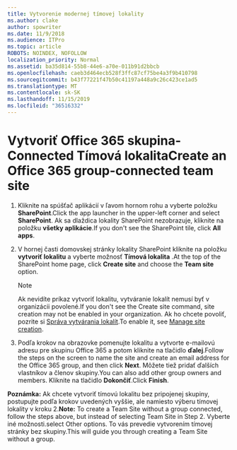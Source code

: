 ```yaml
---
title: Vytvorenie modernej tímovej lokality
ms.author: clake
author: spowriter
ms.date: 11/9/2018
ms.audience: ITPro
ms.topic: article
ROBOTS: NOINDEX, NOFOLLOW
localization_priority: Normal
ms.assetid: ba35d814-55b8-44e6-a70e-011b91d2bbcb
ms.openlocfilehash: caeb3d464ecb528f3ffc87cf75be4a3f9b410798
ms.sourcegitcommit: b43f77221f47b50c41197a448a9c26c423ce1ad5
ms.translationtype: MT
ms.contentlocale: sk-SK
ms.lasthandoff: 11/15/2019
ms.locfileid: "36516332"
---
```

# <a name="create-an-office-365-group-connected-team-site"></a><span data-ttu-id="c3837-102">Vytvoriť Office 365 skupina-Connected Tímová lokalita</span><span class="sxs-lookup"><span data-stu-id="c3837-102">Create an Office 365 group-connected team site</span></span>

1. <span data-ttu-id="c3837-103">Kliknite na spúšťač aplikácií v ľavom hornom rohu a vyberte položku **SharePoint**.</span><span class="sxs-lookup"><span data-stu-id="c3837-103">Click the app launcher in the upper-left corner and select **SharePoint**.</span></span> <span data-ttu-id="c3837-104">Ak sa dlaždica lokality SharePoint nezobrazuje, kliknite na položku **všetky aplikácie**.</span><span class="sxs-lookup"><span data-stu-id="c3837-104">If you don't see the SharePoint tile, click **All apps**.</span></span>
    
2. <span data-ttu-id="c3837-105">V hornej časti domovskej stránky lokality SharePoint kliknite na položku **vytvoriť lokalitu** a vyberte možnosť **Tímová lokalita** .</span><span class="sxs-lookup"><span data-stu-id="c3837-105">At the top of the SharePoint home page, click **Create site** and choose the **Team site** option.</span></span> 
    
    > [!NOTE]
    > <span data-ttu-id="c3837-106">Ak nevidíte príkaz vytvoriť lokalitu, vytváranie lokalít nemusí byť v organizácii povolené.</span><span class="sxs-lookup"><span data-stu-id="c3837-106">If you don't see the Create site command, site creation may not be enabled in your organization.</span></span> <span data-ttu-id="c3837-107">Ak ho chcete povoliť, pozrite si [Správa vytvárania lokalít](https://go.microsoft.com/fwlink/?linkid=2009644).</span><span class="sxs-lookup"><span data-stu-id="c3837-107">To enable it, see [Manage site creation](https://go.microsoft.com/fwlink/?linkid=2009644).</span></span> 
  
3. <span data-ttu-id="c3837-108">Podľa krokov na obrazovke pomenujte lokalitu a vytvorte e-mailovú adresu pre skupinu Office 365 a potom kliknite na tlačidlo **ďalej**.</span><span class="sxs-lookup"><span data-stu-id="c3837-108">Follow the steps on the screen to name the site and create an email address for the Office 365 group, and then click **Next**.</span></span> <span data-ttu-id="c3837-109">Môžete tiež pridať ďalších vlastníkov a členov skupiny.</span><span class="sxs-lookup"><span data-stu-id="c3837-109">You can also add other group owners and members.</span></span> <span data-ttu-id="c3837-110">Kliknite na tlačidlo **Dokončiť**.</span><span class="sxs-lookup"><span data-stu-id="c3837-110">Click **Finish**.</span></span>
  
 <span data-ttu-id="c3837-111">**Poznámka:** Ak chcete vytvoriť tímovú lokalitu bez pripojenej skupiny, postupujte podľa krokov uvedených vyššie, ale namiesto výberu tímovej lokality v kroku 2.</span><span class="sxs-lookup"><span data-stu-id="c3837-111">**Note:** To create a Team Site without a group connected, follow the steps above, but instead of selecting Team Site in Step 2.</span></span> <span data-ttu-id="c3837-112">Vyberte iné možnosti.</span><span class="sxs-lookup"><span data-stu-id="c3837-112">select Other options.</span></span> <span data-ttu-id="c3837-113">To vás prevedie vytvorením tímovej stránky bez skupiny.</span><span class="sxs-lookup"><span data-stu-id="c3837-113">This will guide you through creating a Team Site without a group.</span></span> 
    

